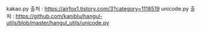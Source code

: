 kakao.py 출처 : https://airfox1.tistory.com/3?category=1118519
unicode.py 출처 : https://github.com/kaniblu/hangul-utils/blob/master/hangul_utils/unicode.py
